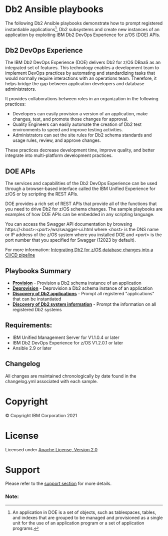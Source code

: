 # Db2 Ansible playbooks

The following Db2 Ansible playbooks demonstrate how to prompt registered instantiable applications[^1], Db2 subsystems and create new instances of an application by exploiting IBM Db2 DevOps Experience for z/OS (DOE) APIs.

## Db2 DevOps Experience

The IBM Db2 DevOps Experience (DOE) delivers Db2 for z/OS DBaaS as an integrated set of features. This technology enables a development team to implement DevOps practices by automating and standardizing tasks that would normally require interactions with an operations team. Therefore, it helps bridge the gap between application developers and database administrators.

It provides collaborations between roles in an organization in the following practices:
- Developers can easily provision a version of an application, make changes, test, and promote those changes for approval.
- Quality Engineers can easily automate the creation of Db2 test environments to speed and improve testing activities.
- Administrators can set the site rules for Db2 schema standards and usage rules, review, and approve changes.

These practices decrease development time, improve quality, and better integrate into multi-platform development practices.

## DOE APIs

The services and capabilities of the Db2 DevOps Experience can be used through a browser-based interface called the IBM Unified Experience for z/OS or by scripting the REST APIs.

DOE provides a rich set of REST APIs that provide all of the functions that you need to drive Db2 for z/OS schema changes. The sample playbooks are examples of how DOE APIs can be embedded in any scripting language.

You can access the Swagger API documentation by browsing https://<*host*>:<*port*>/ws/swagger-ui.html where <*host*> is the DNS name or IP address
of the z/OS system where you installed DOE and <*port*> is the port number that you specified for Swagger (12023 by default).

For more information: [Integrating Db2 for z/OS database changes into a CI/CD pipeline](https://www.redbooks.ibm.com/Redbooks.nsf/RedpieceAbstracts/redp5646.html?Open)

## Playbooks Summary
* [**Provision**](db2_provisioning/db2-schema-provision.yml) - Provision a Db2 schema instance of an application
* [**Deprovision**](db2_provisioning/db2-schema-deprovision.yml) - Deprovision a Db2 schema instance of an application
* [**Discovery of Db2 applications**](db2_applications/db2-get-applications.yml) - Prompt all registered "applications" that can be instantiated
* [**Discovery of Db2 system information**](db2_discovery/db2-discovery.yml) - Prompt the information on all registered Db2 systems

## Requirements:
* IBM Unified Management Server for V1.1.0.4 or later
* IBM Db2 DevOps Experience for z/OS V1.2.0.1 or later
* Ansible 2.9 or later
## Changelog
All changes are maintained chronologically by date found in the changelog.yml associated with each sample. 

# Copyright

© Copyright IBM Corporation 2021

# License

Licensed under [Apache License,
Version 2.0](https://opensource.org/licenses/Apache-2.0)

# Support

Please refer to the [support section](https://github.com/IBM/z_ansible_collections_samples/blob/master/README.md#support) for more
details.

### Note:
[^1]: An application in DOE is a set of objects, such as tablespaces, tables, and indexes that are grouped to be managed and provisioned as a single unit for the use of an application program or a set of application programs. 
